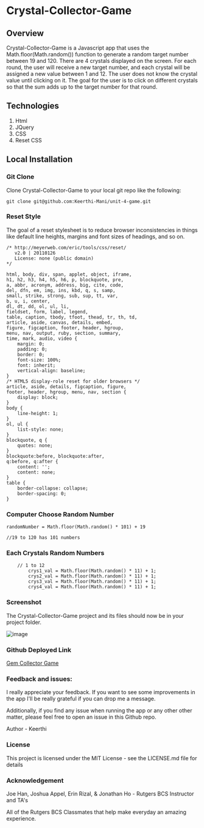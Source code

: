 # Crystal-Collector-Game

## Overview

Crystal-Collector-Game is a Javascript app that uses the Math.floor(Math.random()) function to generate a random target number between 19 and 120. There are 4 crystals displayed on the screen. For each round, the user will receive a new target number, and each crystal will be assigned a new value between 1 and 12. The user does not know the crystal value until clicking on it. The goal for the user is to click on different crystals so that the sum adds up to the target number for that round.

## Technologies

1. Html
2. JQuery
3. CSS
4. Reset CSS

## Local Installation

### Git Clone

Clone Crystal-Collector-Game to your local git repo like the following:

```
git clone git@github.com:Keerthi-Mani/unit-4-game.git
```

### Reset Style

The goal of a reset stylesheet is to reduce browser inconsistencies in things like default line heights, margins and font sizes of headings, and so on.

```
/* http://meyerweb.com/eric/tools/css/reset/
   v2.0 | 20110126
   License: none (public domain)
*/

html, body, div, span, applet, object, iframe,
h1, h2, h3, h4, h5, h6, p, blockquote, pre,
a, abbr, acronym, address, big, cite, code,
del, dfn, em, img, ins, kbd, q, s, samp,
small, strike, strong, sub, sup, tt, var,
b, u, i, center,
dl, dt, dd, ol, ul, li,
fieldset, form, label, legend,
table, caption, tbody, tfoot, thead, tr, th, td,
article, aside, canvas, details, embed,
figure, figcaption, footer, header, hgroup,
menu, nav, output, ruby, section, summary,
time, mark, audio, video {
	margin: 0;
	padding: 0;
	border: 0;
	font-size: 100%;
	font: inherit;
	vertical-align: baseline;
}
/* HTML5 display-role reset for older browsers */
article, aside, details, figcaption, figure,
footer, header, hgroup, menu, nav, section {
	display: block;
}
body {
	line-height: 1;
}
ol, ul {
	list-style: none;
}
blockquote, q {
	quotes: none;
}
blockquote:before, blockquote:after,
q:before, q:after {
	content: '';
	content: none;
}
table {
	border-collapse: collapse;
	border-spacing: 0;
}

```

### Computer Choose Random Number

```
randomNumber = Math.floor(Math.random() * 101) + 19

//19 to 120 has 101 numbers
```

### Each Crystals Random Numbers

```
    // 1 to 12
        crys1_val = Math.floor(Math.random() * 11) + 1;
        crys2_val = Math.floor(Math.random() * 11) + 1;
        crys3_val = Math.floor(Math.random() * 11) + 1;
        crys4_val = Math.floor(Math.random() * 11) + 1;
```

### Screenshot

The Crystal-Collector-Game project and its files should now be in your project folder.

![image](https://user-images.githubusercontent.com/52920074/65917019-78a91780-e3a4-11e9-90da-d5397b21b81a.png)

### Github Deployed Link

[Gem Collector Game](https://keerthi-mani.github.io/unit-4-game/)

### Feedback and issues:

I really appreciate your feedback. If you want to see some improvements in the app I'll be really grateful if you can drop me a message.

Additionally, if you find any issue when running the app or any other other matter, please feel free to open an issue in this Github repo.

Author - Keerthi

### License

This project is licensed under the MIT License - see the LICENSE.md file for details

### Acknowledgement

Joe Han, Joshua Appel, Erin Rizal, & Jonathan Ho - Rutgers BCS Instructor and TA's

All of the Rutgers BCS Classmates that help make everyday an amazing experience.
